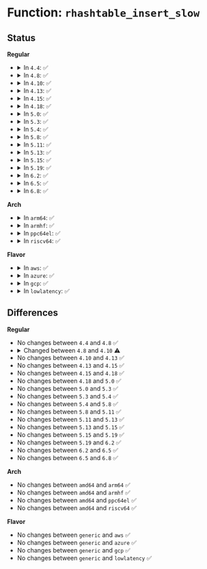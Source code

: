 # Function: <code>rhashtable_insert_slow</code>

## Status
<b>Regular</b>
<ul>
<li>
<details>
<summary>In <code>4.4</code>: ✅</summary>

```c
struct bucket_table *rhashtable_insert_slow(struct rhashtable *ht, const void *key, struct rhash_head *obj, struct bucket_table *tbl);
```

**Collision:** Unique Global

**Inline:** No

**Transformation:** False

**Instances:**

```
In lib/rhashtable.c (ffffffff81400b00)
Location: lib/rhashtable.c:441
Inline: False
Direct callers:
  - net/netlink/af_netlink.c:netlink_insert
```
**Symbols:**

```
ffffffff81400b00-ffffffff81400d13: rhashtable_insert_slow (STB_GLOBAL)
```
</details>
</li>
<li>
<details>
<summary>In <code>4.8</code>: ✅</summary>

```c
struct bucket_table *rhashtable_insert_slow(struct rhashtable *ht, const void *key, struct rhash_head *obj, struct bucket_table *tbl);
```

**Collision:** Unique Global

**Inline:** No

**Transformation:** False

**Instances:**

```
In lib/rhashtable.c (ffffffff81448290)
Location: lib/rhashtable.c:444
Inline: False
Direct callers:
  - security/apparmor/policy_unpack.c:unpack_profile
  - net/netlink/af_netlink.c:netlink_insert
```
**Symbols:**

```
ffffffff81448290-ffffffff814484bd: rhashtable_insert_slow (STB_GLOBAL)
```
</details>
</li>
<li>
<details>
<summary>In <code>4.10</code>: ✅</summary>

```c
void *rhashtable_insert_slow(struct rhashtable *ht, const void *key, struct rhash_head *obj);
```

**Collision:** Unique Global

**Inline:** No

**Transformation:** False

**Instances:**

```
In lib/rhashtable.c (ffffffff81466850)
Location: lib/rhashtable.c:575
Inline: False
Direct callers:
  - security/apparmor/policy_unpack.c:unpack_profile
  - net/netlink/af_netlink.c:netlink_insert
  - net/ipv6/seg6_hmac.c:seg6_hmac_info_add
```
**Symbols:**

```
ffffffff81466850-ffffffff81466b00: rhashtable_insert_slow (STB_GLOBAL)
```
</details>
</li>
<li>
<details>
<summary>In <code>4.13</code>: ✅</summary>

```c
void *rhashtable_insert_slow(struct rhashtable *ht, const void *key, struct rhash_head *obj);
```

**Collision:** Unique Global

**Inline:** No

**Transformation:** False

**Instances:**

```
In lib/rhashtable.c (ffffffff8146c0a0)
Location: lib/rhashtable.c:669
Inline: False
Direct callers:
  - security/apparmor/policy_unpack.c:unpack_profile
  - net/netlink/af_netlink.c:netlink_insert
  - net/ipv6/seg6_hmac.c:seg6_hmac_info_add
```
**Symbols:**

```
ffffffff8146c0a0-ffffffff8146c364: rhashtable_insert_slow (STB_GLOBAL)
```
</details>
</li>
<li>
<details>
<summary>In <code>4.15</code>: ✅</summary>

```c
void *rhashtable_insert_slow(struct rhashtable *ht, const void *key, struct rhash_head *obj);
```

**Collision:** Unique Global

**Inline:** No

**Transformation:** False

**Instances:**

```
In lib/rhashtable.c (ffffffff814983a0)
Location: lib/rhashtable.c:671
Inline: False
Direct callers:
  - ipc/util.c:ipc_addid
  - security/apparmor/policy_unpack.c:unpack_profile
  - net/sched/act_api.c:tc_setup_cb_egdev_register
  - net/netlink/af_netlink.c:netlink_insert
  - net/ipv4/ipmr.c:ipmr_mfc_add
  - net/ipv6/seg6_hmac.c:seg6_hmac_info_add
```
**Symbols:**

```
ffffffff814983a0-ffffffff81498663: rhashtable_insert_slow (STB_GLOBAL)
```
</details>
</li>
<li>
<details>
<summary>In <code>4.18</code>: ✅</summary>

```c
void *rhashtable_insert_slow(struct rhashtable *ht, const void *key, struct rhash_head *obj);
```

**Collision:** Unique Global

**Inline:** No

**Transformation:** False

**Instances:**

```
In lib/rhashtable.c (ffffffff814cd580)
Location: lib/rhashtable.c:641
Inline: False
Direct callers:
  - ipc/util.c:ipc_addid
  - security/apparmor/policy_unpack.c:unpack_profile
  - net/sched/act_api.c:tc_setup_cb_egdev_register
  - net/netlink/af_netlink.c:netlink_insert
  - net/ipv4/ipmr.c:ipmr_mfc_add
  - net/ipv6/ip6mr.c:ip6mr_mfc_add
  - net/ipv6/seg6_hmac.c:seg6_hmac_info_add
```
**Symbols:**

```
ffffffff814cd580-ffffffff814cd846: rhashtable_insert_slow (STB_GLOBAL)
```
</details>
</li>
<li>
<details>
<summary>In <code>5.0</code>: ✅</summary>

```c
void *rhashtable_insert_slow(struct rhashtable *ht, const void *key, struct rhash_head *obj);
```

**Collision:** Unique Global

**Inline:** No

**Transformation:** False

**Instances:**

```
In lib/rhashtable.c (ffffffff814e1780)
Location: lib/rhashtable.c:633
Inline: False
Direct callers:
  - kernel/bpf/offload.c:bpf_offload_dev_netdev_register
  - ipc/util.c:ipc_addid
  - security/apparmor/policy_unpack.c:unpack_profile
  - net/sched/cls_api.c:__tc_indr_block_cb_register
  - net/netlink/af_netlink.c:netlink_insert
  - net/ipv4/ipmr.c:ipmr_mfc_add
  - net/xfrm/xfrm_policy.c:xfrm_policy_inexact_alloc_bin
  - net/ipv6/ip6mr.c:ip6mr_mfc_add
  - net/ipv6/seg6_hmac.c:seg6_hmac_info_add
```
**Symbols:**

```
ffffffff814e1780-ffffffff814e1a12: rhashtable_insert_slow (STB_GLOBAL)
```
</details>
</li>
<li>
<details>
<summary>In <code>5.3</code>: ✅</summary>

```c
void *rhashtable_insert_slow(struct rhashtable *ht, const void *key, struct rhash_head *obj);
```

**Collision:** Unique Global

**Inline:** No

**Transformation:** False

**Instances:**

```
In lib/rhashtable.c (ffffffff8150d5a0)
Location: lib/rhashtable.c:622
Inline: False
Direct callers:
  - kernel/bpf/offload.c:bpf_offload_dev_netdev_register
  - ipc/util.c:ipc_addid
  - net/sched/cls_api.c:__tc_indr_block_cb_register
  - net/netlink/af_netlink.c:__netlink_insert
  - net/ipv4/inet_fragment.c:inet_frag_create
  - net/ipv4/ipmr.c:ipmr_mfc_add
  - net/xfrm/xfrm_policy.c:xfrm_policy_inexact_alloc_bin
  - net/ipv6/ip6mr.c:ip6mr_mfc_add
  - net/ipv6/seg6_hmac.c:seg6_hmac_info_add
```
**Symbols:**

```
ffffffff8150d5a0-ffffffff8150da31: rhashtable_insert_slow (STB_GLOBAL)
```
</details>
</li>
<li>
<details>
<summary>In <code>5.4</code>: ✅</summary>

```c
void *rhashtable_insert_slow(struct rhashtable *ht, const void *key, struct rhash_head *obj);
```

**Collision:** Unique Global

**Inline:** No

**Transformation:** False

**Instances:**

```
In lib/rhashtable.c (ffffffff8152b3f0)
Location: lib/rhashtable.c:622
Inline: False
Direct callers:
  - kernel/bpf/offload.c:bpf_offload_dev_netdev_register
  - ipc/util.c:ipc_addid
  - net/core/flow_offload.c:__flow_indr_block_cb_register
  - net/netlink/af_netlink.c:__netlink_insert
  - net/ipv4/inet_fragment.c:inet_frag_create
  - net/ipv4/ipmr.c:ipmr_mfc_add
  - net/xfrm/xfrm_policy.c:xfrm_policy_inexact_alloc_bin
  - net/ipv6/ip6mr.c:ip6mr_mfc_add
  - net/ipv6/seg6_hmac.c:seg6_hmac_info_add
```
**Symbols:**

```
ffffffff8152b3f0-ffffffff8152b881: rhashtable_insert_slow (STB_GLOBAL)
```
</details>
</li>
<li>
<details>
<summary>In <code>5.8</code>: ✅</summary>

```c
void *rhashtable_insert_slow(struct rhashtable *ht, const void *key, struct rhash_head *obj);
```

**Collision:** Unique Global

**Inline:** No

**Transformation:** False

**Instances:**

```
In lib/rhashtable.c (ffffffff8158ed60)
Location: lib/rhashtable.c:629
Inline: False
Direct callers:
  - net/core/xdp.c:xdp_rxq_info_reg_mem_model
```
**Symbols:**

```
ffffffff8158ed60-ffffffff8158ed8d: rhashtable_insert_slow (STB_GLOBAL)
```
</details>
</li>
<li>
<details>
<summary>In <code>5.11</code>: ✅</summary>

```c
void *rhashtable_insert_slow(struct rhashtable *ht, const void *key, struct rhash_head *obj);
```

**Collision:** Unique Global

**Inline:** No

**Transformation:** False

**Instances:**

```
In lib/rhashtable.c (ffffffff815ab8c0)
Location: lib/rhashtable.c:629
Inline: False
Direct callers:
  - net/core/xdp.c:xdp_rxq_info_reg_mem_model
```
**Symbols:**

```
ffffffff815ab8c0-ffffffff815ab8fc: rhashtable_insert_slow (STB_GLOBAL)
```
</details>
</li>
<li>
<details>
<summary>In <code>5.13</code>: ✅</summary>

```c
void *rhashtable_insert_slow(struct rhashtable *ht, const void *key, struct rhash_head *obj);
```

**Collision:** Unique Global

**Inline:** No

**Transformation:** False

**Instances:**

```
In lib/rhashtable.c (ffffffff815b67c0)
Location: lib/rhashtable.c:629
Inline: False
Direct callers:
  - net/core/xdp.c:xdp_rxq_info_reg_mem_model
```
**Symbols:**

```
ffffffff815b67c0-ffffffff815b67fc: rhashtable_insert_slow (STB_GLOBAL)
```
</details>
</li>
<li>
<details>
<summary>In <code>5.15</code>: ✅</summary>

```c
void *rhashtable_insert_slow(struct rhashtable *ht, const void *key, struct rhash_head *obj);
```

**Collision:** Unique Global

**Inline:** No

**Transformation:** False

**Instances:**

```
In lib/rhashtable.c (ffffffff8161cd30)
Location: lib/rhashtable.c:629
Inline: False
Direct callers:
  - net/ipv6/ioam6.c:ioam6_genl_addsc
  - net/ipv6/ioam6.c:ioam6_genl_addns
```
**Symbols:**

```
ffffffff8161cd30-ffffffff8161cd6c: rhashtable_insert_slow (STB_GLOBAL)
```
</details>
</li>
<li>
<details>
<summary>In <code>5.19</code>: ✅</summary>

```c
void *rhashtable_insert_slow(struct rhashtable *ht, const void *key, struct rhash_head *obj);
```

**Collision:** Unique Global

**Inline:** No

**Transformation:** False

**Instances:**

```
In lib/rhashtable.c (ffffffff816ea590)
Location: lib/rhashtable.c:629
Inline: False
Direct callers:
  - net/core/xdp.c:__xdp_reg_mem_model
  - net/ipv6/ioam6.c:ioam6_genl_addsc
  - net/ipv6/ioam6.c:ioam6_genl_addns
```
**Symbols:**

```
ffffffff816ea590-ffffffff816ea5db: rhashtable_insert_slow (STB_GLOBAL)
```
</details>
</li>
<li>
<details>
<summary>In <code>6.2</code>: ✅</summary>

```c
void *rhashtable_insert_slow(struct rhashtable *ht, const void *key, struct rhash_head *obj);
```

**Collision:** Unique Global

**Inline:** No

**Transformation:** False

**Instances:**

```
In lib/rhashtable.c (ffffffff817da7c0)
Location: lib/rhashtable.c:633
Inline: False
Direct callers:
  - net/core/xdp.c:__xdp_reg_mem_model
  - net/ipv6/ioam6.c:ioam6_genl_addsc
  - net/ipv6/ioam6.c:ioam6_genl_addns
```
**Symbols:**

```
ffffffff817da7c0-ffffffff817da80b: rhashtable_insert_slow (STB_GLOBAL)
```
</details>
</li>
<li>
<details>
<summary>In <code>6.5</code>: ✅</summary>

```c
void *rhashtable_insert_slow(struct rhashtable *ht, const void *key, struct rhash_head *obj);
```

**Collision:** Unique Global

**Inline:** No

**Transformation:** False

**Instances:**

```
In lib/rhashtable.c (ffffffff81819a10)
Location: lib/rhashtable.c:633
Inline: False
Direct callers:
  - net/core/xdp.c:__xdp_reg_mem_model
  - net/ipv6/ioam6.c:ioam6_genl_addsc
  - net/ipv6/ioam6.c:ioam6_genl_addns
```
**Symbols:**

```
ffffffff81819a10-ffffffff81819a5b: rhashtable_insert_slow (STB_GLOBAL)
```
</details>
</li>
<li>
<details>
<summary>In <code>6.8</code>: ✅</summary>

```c
void *rhashtable_insert_slow(struct rhashtable *ht, const void *key, struct rhash_head *obj);
```

**Collision:** Unique Global

**Inline:** No

**Transformation:** False

**Instances:**

```
In lib/rhashtable.c (ffffffff8185ed60)
Location: lib/rhashtable.c:633
Inline: False
Direct callers:
  - net/core/xdp.c:__xdp_reg_mem_model
  - net/ipv6/ioam6.c:ioam6_genl_addsc
  - net/ipv6/ioam6.c:ioam6_genl_addns
```
**Symbols:**

```
ffffffff8185ed60-ffffffff8185edab: rhashtable_insert_slow (STB_GLOBAL)
```
</details>
</li>
</ul>
<b>Arch</b>
<ul>
<li>
<details>
<summary>In <code>arm64</code>: ✅</summary>

```c
void *rhashtable_insert_slow(struct rhashtable *ht, const void *key, struct rhash_head *obj);
```

**Collision:** Unique Global

**Inline:** No

**Transformation:** False

**Instances:**

```
In lib/rhashtable.c (ffff800010636ab0)
Location: lib/rhashtable.c:622
Inline: False
Direct callers:
  - kernel/bpf/offload.c:bpf_offload_dev_netdev_register
  - ipc/util.c:ipc_addid
  - net/core/flow_offload.c:__flow_indr_block_cb_register
  - net/netlink/af_netlink.c:__netlink_insert
  - net/ipv4/inet_fragment.c:inet_frag_create
  - net/ipv4/ipmr.c:ipmr_mfc_add
  - net/xfrm/xfrm_policy.c:xfrm_policy_inexact_alloc_bin
  - net/ipv6/ip6mr.c:ip6mr_mfc_add
  - net/ipv6/seg6_hmac.c:seg6_hmac_info_add
```
**Symbols:**

```
ffff800010636ab0-ffff800010636f48: rhashtable_insert_slow (STB_GLOBAL)
```
</details>
</li>
<li>
<details>
<summary>In <code>armhf</code>: ✅</summary>

```c
void *rhashtable_insert_slow(struct rhashtable *ht, const void *key, struct rhash_head *obj);
```

**Collision:** Unique Global

**Inline:** No

**Transformation:** False

**Instances:**

```
In lib/rhashtable.c (c07dc7e4)
Location: lib/rhashtable.c:622
Inline: False
Direct callers:
  - kernel/bpf/offload.c:bpf_offload_dev_netdev_register
  - ipc/util.c:ipc_addid
  - net/core/flow_offload.c:__flow_indr_block_cb_register
  - net/netlink/af_netlink.c:__netlink_insert
  - net/ipv4/inet_fragment.c:inet_frag_create
  - net/ipv4/ipmr.c:ipmr_mfc_add
  - net/xfrm/xfrm_policy.c:xfrm_policy_inexact_alloc_bin
  - net/ipv6/ip6mr.c:ip6mr_mfc_add
  - net/ipv6/seg6_hmac.c:seg6_hmac_info_add
```
**Symbols:**

```
c07dc7e4-c07dcd40: rhashtable_insert_slow (STB_GLOBAL)
```
</details>
</li>
<li>
<details>
<summary>In <code>ppc64el</code>: ✅</summary>

```c
void *rhashtable_insert_slow(struct rhashtable *ht, const void *key, struct rhash_head *obj);
```

**Collision:** Unique Global

**Inline:** No

**Transformation:** False

**Instances:**

```
In lib/rhashtable.c (c0000000007dc920)
Location: lib/rhashtable.c:622
Inline: False
Direct callers:
  - kernel/bpf/offload.c:bpf_offload_dev_netdev_register
  - ipc/util.c:ipc_addid
  - net/core/flow_offload.c:__flow_indr_block_cb_register
  - net/netlink/af_netlink.c:__netlink_insert
  - net/ipv4/inet_fragment.c:inet_frag_create
  - net/ipv4/ipmr.c:ipmr_mfc_add
  - net/xfrm/xfrm_policy.c:xfrm_policy_inexact_alloc_bin
  - net/ipv6/ip6mr.c:ip6mr_mfc_add
  - net/ipv6/seg6_hmac.c:seg6_hmac_info_add
```
**Symbols:**

```
c0000000007dc920-c0000000007dcf68: rhashtable_insert_slow (STB_GLOBAL)
```
</details>
</li>
<li>
<details>
<summary>In <code>riscv64</code>: ✅</summary>

```c
void *rhashtable_insert_slow(struct rhashtable *ht, const void *key, struct rhash_head *obj);
```

**Collision:** Unique Global

**Inline:** No

**Transformation:** False

**Instances:**

```
In lib/rhashtable.c (ffffffe00046406c)
Location: lib/rhashtable.c:622
Inline: False
Direct callers:
  - kernel/bpf/offload.c:bpf_offload_dev_netdev_register
  - ipc/util.c:ipc_addid
  - net/core/flow_offload.c:__flow_indr_block_cb_register
  - net/netlink/af_netlink.c:__netlink_insert
  - net/ipv4/inet_fragment.c:inet_frag_create
  - net/ipv4/ipmr.c:ipmr_mfc_add
  - net/xfrm/xfrm_policy.c:xfrm_policy_inexact_alloc_bin
  - net/ipv6/ip6mr.c:ip6mr_mfc_add
  - net/ipv6/seg6_hmac.c:seg6_hmac_info_add
```
**Symbols:**

```
ffffffe00046406c-ffffffe000464496: rhashtable_insert_slow (STB_GLOBAL)
```
</details>
</li>
</ul>
<b>Flavor</b>
<ul>
<li>
<details>
<summary>In <code>aws</code>: ✅</summary>

```c
void *rhashtable_insert_slow(struct rhashtable *ht, const void *key, struct rhash_head *obj);
```

**Collision:** Unique Global

**Inline:** No

**Transformation:** False

**Instances:**

```
In lib/rhashtable.c (ffffffff815239d0)
Location: lib/rhashtable.c:622
Inline: False
Direct callers:
  - kernel/bpf/offload.c:bpf_offload_dev_netdev_register
  - ipc/util.c:ipc_addid
  - net/core/flow_offload.c:__flow_indr_block_cb_register
  - net/netlink/af_netlink.c:__netlink_insert
  - net/ipv4/inet_fragment.c:inet_frag_create
  - net/ipv4/ipmr.c:ipmr_mfc_add
  - net/xfrm/xfrm_policy.c:xfrm_policy_inexact_alloc_bin
  - net/ipv6/ip6mr.c:ip6mr_mfc_add
  - net/ipv6/seg6_hmac.c:seg6_hmac_info_add
```
**Symbols:**

```
ffffffff815239d0-ffffffff81523e61: rhashtable_insert_slow (STB_GLOBAL)
```
</details>
</li>
<li>
<details>
<summary>In <code>azure</code>: ✅</summary>

```c
void *rhashtable_insert_slow(struct rhashtable *ht, const void *key, struct rhash_head *obj);
```

**Collision:** Unique Global

**Inline:** No

**Transformation:** False

**Instances:**

```
In lib/rhashtable.c (ffffffff81513cb0)
Location: lib/rhashtable.c:622
Inline: False
Direct callers:
  - kernel/bpf/offload.c:bpf_offload_dev_netdev_register
  - ipc/util.c:ipc_addid
  - net/core/flow_offload.c:__flow_indr_block_cb_register
  - net/netlink/af_netlink.c:__netlink_insert
  - net/ipv4/inet_fragment.c:inet_frag_create
  - net/ipv4/ipmr.c:ipmr_mfc_add
  - net/xfrm/xfrm_policy.c:xfrm_policy_inexact_alloc_bin
  - net/ipv6/ip6mr.c:ip6mr_mfc_add
  - net/ipv6/seg6_hmac.c:seg6_hmac_info_add
```
**Symbols:**

```
ffffffff81513cb0-ffffffff81514141: rhashtable_insert_slow (STB_GLOBAL)
```
</details>
</li>
<li>
<details>
<summary>In <code>gcp</code>: ✅</summary>

```c
void *rhashtable_insert_slow(struct rhashtable *ht, const void *key, struct rhash_head *obj);
```

**Collision:** Unique Global

**Inline:** No

**Transformation:** False

**Instances:**

```
In lib/rhashtable.c (ffffffff8151fa60)
Location: lib/rhashtable.c:622
Inline: False
Direct callers:
  - kernel/bpf/offload.c:bpf_offload_dev_netdev_register
  - ipc/util.c:ipc_addid
  - net/core/flow_offload.c:__flow_indr_block_cb_register
  - net/netlink/af_netlink.c:__netlink_insert
  - net/ipv4/inet_fragment.c:inet_frag_create
  - net/ipv4/ipmr.c:ipmr_mfc_add
  - net/xfrm/xfrm_policy.c:xfrm_policy_inexact_alloc_bin
  - net/ipv6/ip6mr.c:ip6mr_mfc_add
  - net/ipv6/seg6_hmac.c:seg6_hmac_info_add
```
**Symbols:**

```
ffffffff8151fa60-ffffffff8151fef1: rhashtable_insert_slow (STB_GLOBAL)
```
</details>
</li>
<li>
<details>
<summary>In <code>lowlatency</code>: ✅</summary>

```c
void *rhashtable_insert_slow(struct rhashtable *ht, const void *key, struct rhash_head *obj);
```

**Collision:** Unique Global

**Inline:** No

**Transformation:** False

**Instances:**

```
In lib/rhashtable.c (ffffffff81539340)
Location: lib/rhashtable.c:622
Inline: False
Direct callers:
  - kernel/bpf/offload.c:bpf_offload_dev_netdev_register
  - ipc/util.c:ipc_addid
  - net/core/flow_offload.c:__flow_indr_block_cb_register
  - net/netlink/af_netlink.c:__netlink_insert
  - net/ipv4/inet_fragment.c:inet_frag_create
  - net/ipv4/ipmr.c:ipmr_mfc_add
  - net/xfrm/xfrm_policy.c:xfrm_policy_inexact_alloc_bin
  - net/ipv6/ip6mr.c:ip6mr_mfc_add
  - net/ipv6/seg6_hmac.c:seg6_hmac_info_add
```
**Symbols:**

```
ffffffff81539340-ffffffff81539815: rhashtable_insert_slow (STB_GLOBAL)
```
</details>
</li>
</ul>

## Differences
<b>Regular</b>
<ul>
<li>
No changes between <code>4.4</code> and <code>4.8</code> ✅
</li>
<li>
<details>
<summary>Changed between <code>4.8</code> and <code>4.10</code> ⚠️</summary>
<ul>
<li>
<b>Param removed. </b>
<code>struct bucket_table *tbl</code>
</li>
<li>
<b>Return type changed. </b>
<code>struct bucket_table *</code> ➡️ <code>void *</code>
</li>
</ul>
</details>
</li>
<li>
No changes between <code>4.10</code> and <code>4.13</code> ✅
</li>
<li>
No changes between <code>4.13</code> and <code>4.15</code> ✅
</li>
<li>
No changes between <code>4.15</code> and <code>4.18</code> ✅
</li>
<li>
No changes between <code>4.18</code> and <code>5.0</code> ✅
</li>
<li>
No changes between <code>5.0</code> and <code>5.3</code> ✅
</li>
<li>
No changes between <code>5.3</code> and <code>5.4</code> ✅
</li>
<li>
No changes between <code>5.4</code> and <code>5.8</code> ✅
</li>
<li>
No changes between <code>5.8</code> and <code>5.11</code> ✅
</li>
<li>
No changes between <code>5.11</code> and <code>5.13</code> ✅
</li>
<li>
No changes between <code>5.13</code> and <code>5.15</code> ✅
</li>
<li>
No changes between <code>5.15</code> and <code>5.19</code> ✅
</li>
<li>
No changes between <code>5.19</code> and <code>6.2</code> ✅
</li>
<li>
No changes between <code>6.2</code> and <code>6.5</code> ✅
</li>
<li>
No changes between <code>6.5</code> and <code>6.8</code> ✅
</li>
</ul>
<b>Arch</b>
<ul>
<li>
No changes between <code>amd64</code> and <code>arm64</code> ✅
</li>
<li>
No changes between <code>amd64</code> and <code>armhf</code> ✅
</li>
<li>
No changes between <code>amd64</code> and <code>ppc64el</code> ✅
</li>
<li>
No changes between <code>amd64</code> and <code>riscv64</code> ✅
</li>
</ul>
<b>Flavor</b>
<ul>
<li>
No changes between <code>generic</code> and <code>aws</code> ✅
</li>
<li>
No changes between <code>generic</code> and <code>azure</code> ✅
</li>
<li>
No changes between <code>generic</code> and <code>gcp</code> ✅
</li>
<li>
No changes between <code>generic</code> and <code>lowlatency</code> ✅
</li>
</ul>

